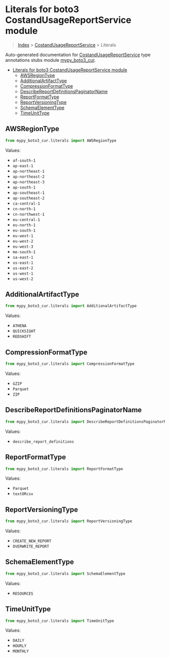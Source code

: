 # Literals for boto3 CostandUsageReportService module

> [Index](..) > [CostandUsageReportService](.) > Literals

Auto-generated documentation for
[CostandUsageReportService](https://boto3.amazonaws.com/v1/documentation/api/1.17.75/reference/services/cur.html#CostandUsageReportService)
type annotations stubs module
[mypy_boto3_cur](https://pypi.org/project/mypy-boto3-cur/).

- [Literals for boto3 CostandUsageReportService module](#literals-for-boto3-costandusagereportservice-module)
  - [AWSRegionType](#awsregiontype)
  - [AdditionalArtifactType](#additionalartifacttype)
  - [CompressionFormatType](#compressionformattype)
  - [DescribeReportDefinitionsPaginatorName](#describereportdefinitionspaginatorname)
  - [ReportFormatType](#reportformattype)
  - [ReportVersioningType](#reportversioningtype)
  - [SchemaElementType](#schemaelementtype)
  - [TimeUnitType](#timeunittype)

## AWSRegionType

```python
from mypy_boto3_cur.literals import AWSRegionType
```

Values:

- `af-south-1`
- `ap-east-1`
- `ap-northeast-1`
- `ap-northeast-2`
- `ap-northeast-3`
- `ap-south-1`
- `ap-southeast-1`
- `ap-southeast-2`
- `ca-central-1`
- `cn-north-1`
- `cn-northwest-1`
- `eu-central-1`
- `eu-north-1`
- `eu-south-1`
- `eu-west-1`
- `eu-west-2`
- `eu-west-3`
- `me-south-1`
- `sa-east-1`
- `us-east-1`
- `us-east-2`
- `us-west-1`
- `us-west-2`

## AdditionalArtifactType

```python
from mypy_boto3_cur.literals import AdditionalArtifactType
```

Values:

- `ATHENA`
- `QUICKSIGHT`
- `REDSHIFT`

## CompressionFormatType

```python
from mypy_boto3_cur.literals import CompressionFormatType
```

Values:

- `GZIP`
- `Parquet`
- `ZIP`

## DescribeReportDefinitionsPaginatorName

```python
from mypy_boto3_cur.literals import DescribeReportDefinitionsPaginatorName
```

Values:

- `describe_report_definitions`

## ReportFormatType

```python
from mypy_boto3_cur.literals import ReportFormatType
```

Values:

- `Parquet`
- `textORcsv`

## ReportVersioningType

```python
from mypy_boto3_cur.literals import ReportVersioningType
```

Values:

- `CREATE_NEW_REPORT`
- `OVERWRITE_REPORT`

## SchemaElementType

```python
from mypy_boto3_cur.literals import SchemaElementType
```

Values:

- `RESOURCES`

## TimeUnitType

```python
from mypy_boto3_cur.literals import TimeUnitType
```

Values:

- `DAILY`
- `HOURLY`
- `MONTHLY`
